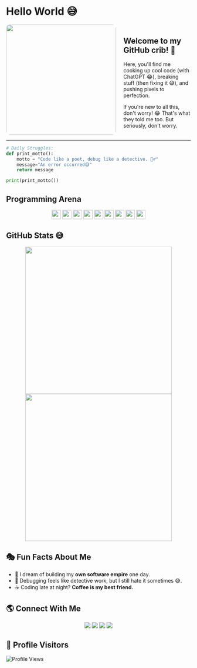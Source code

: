 # Hello World 😅  
<div style="display: flex; align-items: center; justify-content: space-around; gap: 20px;">
  <img src="https://media.giphy.com/media/qgQUggAC3Pfv687qPC/giphy.gif" width="300" style="border-radius: 10px;">

  <div>
    <h2>Welcome to my GitHub crib! 🚀</h2>
    <p>Here, you'll find me cooking up cool code (with ChatGPT 😂), breaking stuff (then fixing it 😅), and pushing pixels to perfection.</p>
    <p>If you're new to all this, don't worry! 😂  
    That's what they told me too. But seriously, don't worry.</p>
  </div>
</div>





---

```python
# Daily Struggles:
def print_motto():
    motto = "Code like a poet, debug like a detective. 🕵️‍♂️"
    message="An error occurred😅"
    return message

print(print_motto())

```
## Programming Arena
<p align="center"> <img src="https://img.shields.io/badge/HTML5-E34F26?logo=html5&logoColor=white" height="25"> <img src="https://img.shields.io/badge/CSS3-1572B6?logo=css3&logoColor=white" height="25"> <img src="https://img.shields.io/badge/JavaScript-F7DF1E?logo=javascript&logoColor=black" height="25"> <img src="https://img.shields.io/badge/PHP-777BB4?logo=php&logoColor=white" height="25"> <img src="https://img.shields.io/badge/Java-EA2D2E?logo=openjdk&logoColor=white" height="25"> <img src="https://img.shields.io/badge/Python-3776AB?logo=python&logoColor=white" height="25"> <img src="https://img.shields.io/badge/PostgreSQL-336791?logo=postgresql&logoColor=white" height="25"> <img src="https://img.shields.io/badge/C%23-239120?logo=csharp&logoColor=white" height="25"> <img src="https://img.shields.io/badge/SQL-003B57?logo=sqlite&logoColor=white" height="25"> </p>

## GitHub Stats 😅
<p align="center"> <img src="https://github-readme-stats.vercel.app/api/top-langs/?username=Fabian-lewis&layout=compact&theme=dark" width="400"> <img src="https://github-readme-stats.vercel.app/api?username=Fabian-lewis&show_icons=true&theme=dark" width="400"></p>


## 🎭 Fun Facts About Me  
- 🚀 I dream of building my **own software empire** one day.  
- 🐞 Debugging feels like detective work, but I still hate it sometimes 😅.  
- ☕ Coding late at night? **Coffee is my best friend.**  
 


## 🌎 Connect With Me  
<p align="center">
  <a href="https://linkedin.com/in/Fabian-lewis"><img src="https://img.shields.io/badge/LinkedIn-blue?logo=linkedin&logoColor=white"></a>
  <a href="mailto:fabian.lewis@example.com"><img src="https://img.shields.io/badge/Email-red?logo=gmail&logoColor=white"></a>
  <a href="https://twitter.com/FabianLewisDev"><img src="https://img.shields.io/badge/Twitter-black?logo=twitter&logoColor=blue"></a>
  <a href="https://your-portfolio-link.com"><img src="https://img.shields.io/badge/Portfolio-24292e?logo=google-chrome&logoColor=white"></a>
</p>


## 👀 Profile Visitors  
![Profile Views](https://komarev.com/ghpvc/?username=Fabian-lewis&color=blue&style=flat)
